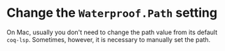 # Change the `Waterproof.Path` setting
On Mac, usually you don't need to change the path value from its default `coq-lsp`. Sometimes, however, it is necessary to manually set the path.
